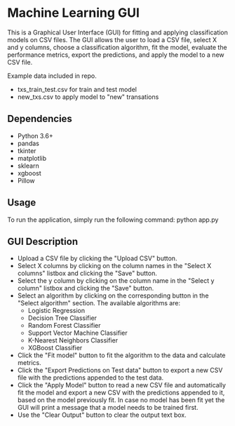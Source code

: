 # Machine Learning GUI

This is a Graphical User Interface (GUI) for fitting and applying classification models on CSV files. The GUI allows the user to load a CSV file, select X and y columns, choose a classification algorithm, fit the model, evaluate the performance metrics, export the predictions, and apply the model to a new CSV file.

Example data included in repo.
- txs_train_test.csv for train and test model
- new_txs.csv to apply model to "new" transations 

## Dependencies

- Python 3.6+
- pandas
- tkinter
- matplotlib
- sklearn
- xgboost
- Pillow

## Usage

To run the application, simply run the following command:
python app.py

## GUI Description

- Upload a CSV file by clicking the "Upload CSV" button.
- Select X columns by clicking on the column names in the "Select X columns" listbox and clicking the "Save" button.
- Select the y column by clicking on the column name in the "Select y column" listbox and clicking the "Save" button.
- Select an algorithm by clicking on the corresponding button in the "Select algorithm" section. The available algorithms are:
    - Logistic Regression
    - Decision Tree Classifier
    - Random Forest Classifier
    - Support Vector Machine Classifier
    - K-Nearest Neighbors Classifier
    - XGBoost Classifier
- Click the "Fit model" button to fit the algorithm to the data and calculate metrics.
- Click the "Export Predictions on Test data" button to export a new CSV file with the predictions appended to the test data.
- Click the "Apply Model" button to read a new CSV file and automatically fit the model and export a new CSV with the predictions appended to it, based on the model previously fit. In case no model has been fit yet the GUI will print a message that a model needs to be trained first.
- Use the "Clear Output" button to clear the output text box.
